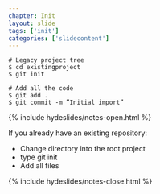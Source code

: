 ```yaml
---
chapter: Init
layout: slide
tags: ['init']
categories: ['slidecontent']
---
```


	# Legacy project tree
	$ cd existingproject
	$ git init

	# Add all the code
	$ git add .
	$ git commit -m ”Initial import” 

{% include hydeslides/notes-open.html %}

If you already have an existing repository:

* Change directory into the root project
* type git init
*  Add all files

{% include hydeslides/notes-close.html %}